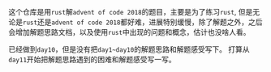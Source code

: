 这个仓库是用`rust`解`advent of code 2018`的题目，主要是为了练习`rust`,
但是无论是`rust`还是`advent of code 2018`都好难，进展特别缓慢，除了解题之外，之后会增加解题思路文档，以及使用`rust`中出现的问题和概念，估计也没啥人看。

已经做到`day10`，但是没有把`day1~day10`的解题思路和解题感受写下。
打算从`day11`开始把解题思路遇到的困难和解题感受写一写。